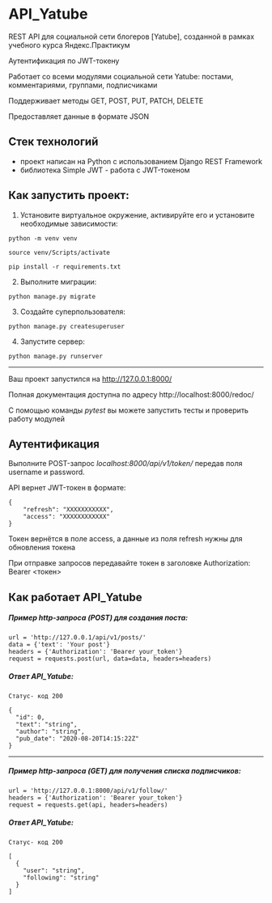 ﻿
# API_Yatube

REST API для социальной сети блогеров [Yatube], созданной в рамках учебного курса Яндекс.Практикум

Аутентификация по JWT-токену

Работает со всеми модулями социальной сети Yatube: постами, комментариями, группами, подписчиками

Поддерживает методы GET, POST, PUT, PATCH, DELETE

Предоставляет данные в формате JSON

## Стек технологий
- проект написан на Python с использованием Django REST Framework
- библиотека Simple JWT - работа с JWT-токеном

## Как запустить проект:

1) Установите виртуальное окружение, активируйте его и установите необходимые зависимости:
```
python -m venv venv

source venv/Scripts/activate 

pip install -r requirements.txt
```
2) Выполните миграции:
```
python manage.py migrate
```
3) Создайте суперпользователя:
```
python manage.py createsuperuser
```
4) Запустите сервер:
```
python manage.py runserver
```
____________________________________

Ваш проект запустился на http://127.0.0.1:8000/

Полная документация доступна по адресу http://localhost:8000/redoc/

С помощью команды *pytest* вы можете запустить тесты и проверить работу модулей

## Аутентификация

Выполните POST-запрос *localhost:8000/api/v1/token/* передав поля username и password.

API вернет JWT-токен в формате:

    {
        "refresh": "ХХХХХХХХХХХ",
        "access": "ХХХХХХХХХХХХ"
    }
    
Токен вернётся в поле access, а данные из поля refresh нужны для обновления токена

При отправке запроcов передавайте токен в заголовке Authorization: Bearer <токен>

## Как работает API_Yatube

##### Пример http-запроса (POST) для создания поста:
```
url = 'http://127.0.0.1/api/v1/posts/'
data = {'text': 'Your post'}
headers = {'Authorization': 'Bearer your_token'}
request = requests.post(url, data=data, headers=headers)
```
##### Ответ API_Yatube:
```
Статус- код 200

{
  "id": 0,
  "text": "string",
  "author": "string",
  "pub_date": "2020-08-20T14:15:22Z"
}
```
_____________________________________________
##### Пример http-запроса (GET) для получения списка подписчиков:
```
url = 'http://127.0.0.1:8000/api/v1/follow/'
headers = {'Authorization': 'Bearer your_token'}
request = requests.get(api, headers=headers)
```
##### Ответ API_Yatube:
```
Статус- код 200

[
  {
    "user": "string",
    "following": "string"
  }
]
```